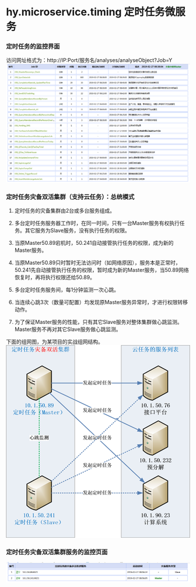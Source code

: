 # hy.microservice.timing 定时任务微服务


### 定时任务的监控界面
访问网址格式为：http://IP:Port/服务名/analyses/analyseObject?Job=Y
![image](hy.microservice.timing/images/Jobs.png)


### 定时任务灾备双活集群（支持云任务）：总统模式
1. 定时任务的灾备集群由2台或多台服务组成。

2. 多台定时任务服务器工作时，在同一时间，只有一台Master服务有权执行任务。其它服务为Slave服务，没有执行任务的权限。

3. 当原Master50.89宕机时，50.241自动接管执行任务的权限，成为新的Master服务。

4. 当原Master50.89只时暂时无法访问时（如网络原因），服务本是正常时，50.241先自动接管执行任务的权限，暂时成为新的Master服务，当50.89网络恢复时，再将执行权限还给50.89。

5. 多台定时任务服务间，每1分钟监测一次心跳。

6. 当连续心跳3次（数量可配置）均发现原Master服务异常时，才进行权限转移动作。

7. 为了保证Master服务的性能，只有其它Slave服务对整体集群做心跳监测。Master服务不再对其它Slave服务做心跳监测。

下面的组网图，为某项目的实战组网结构。
![image](hy.microservice.timing/images/定时任务灾备双活集群.png)



### 定时任务灾备双活集群服务的监控页面
![image](hy.microservice.timing/images/定时任务灾备双活集群.监控页面.png)